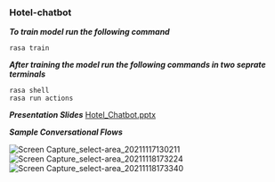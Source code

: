 ### Hotel-chatbot

***To train model run the following command***
```
rasa train
```
***After training the model run the following commands in two seprate terminals***
```
rasa shell
rasa run actions
```
***Presentation Slides***
[Hotel_Chatbot.pptx](https://github.com/venkatalakshmi03/NLP-chatbot/files/7567010/Hotel_Chatbot.pptx)


***Sample Conversational Flows***

![Screen Capture_select-area_20211117130211](https://user-images.githubusercontent.com/72240632/142519628-41908fef-f452-45a2-a95b-1e7caf08c147.jpg)
![Screen Capture_select-area_20211118173224](https://user-images.githubusercontent.com/72240632/142541171-97667c1e-0a1d-4cc7-aaca-10323ccc51dd.jpg)
![Screen Capture_select-area_20211118173340](https://user-images.githubusercontent.com/72240632/142541218-7860753b-47d6-483d-ba01-94f7be503b48.jpg)
